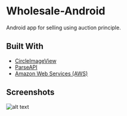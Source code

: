 # Wholesale-Android
Android app for selling using auction principle.

## Built With
* [CircleImageView](https://github.com/hdodenhof/CircleImageView)
* [ParseAPI](https://parseplatform.org/)
* [Amazon Web Services (AWS)](https://aws.amazon.com/?nc1=f_ls)

## Screenshots
![alt text](https://github.com/HolkerDev/Wholesale-Android/blob/master/Screenshot_1543177900.png)
